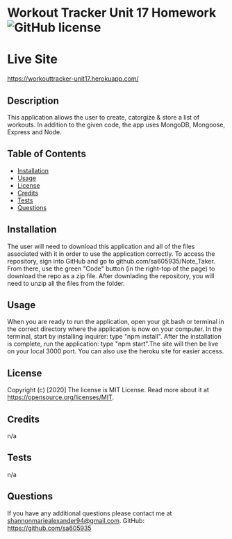 # Workout Tracker Unit 17 Homework ![GitHub license](https://img.shields.io/badge/license-MIT%20License-blue.svg)
  
  
  # Live Site
  https://workouttracker-unit17.herokuapp.com/
  
  
  ## Description 
  This application allows the user to create, catorgize & store a list of workouts. In addition to the given code, the app uses MongoDB, Mongoose, Express and Node.
  
  
  ## Table of Contents
  
  * [Installation](#installation)
  * [Usage](#usage)
  * [License](#license)
  * [Credits](#credits)
  * [Tests](#tests)
  * [Questions](#questions)
  
  
  ## Installation
  The user will need to download this application and all of the files associated with it in order to use the application correctly. To access the repository, sign into GitHub and go to github.com/sa605935/Note_Taker. From there, use the green "Code" button (in the right-top of the page) to download the repo as a zip file. After downlading the repository, you will need to unzip all the files from the folder.
  
  
  ## Usage 
  When you are ready to run the application, open your git.bash or terminal in the correct directory where the application is now on your computer. In the terminal, start by installing inquirer: type "npm install". After the installation is complete, run the application: type "npm start".The site will then be live on your local 3000 port. You can also use the heroku site for easier access.
  
  
  ## License
  Copyright (c) [2020]
  The license is MIT License. 
  Read more about it at https://opensource.org/licenses/MIT.
  
  
  
  ## Credits
  n/a
  
  
  ## Tests
  n/a
  
  
  ## Questions
  If you have any additional questions please contact me at shannonmariealexander94@gmail.com.
  GitHub: https://github.com/sa605935
  